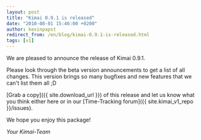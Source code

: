 ```yaml
---
layout: post
title: "Kimai 0.9.1 is released"
date: "2010-08-01 15:46:00 +0200"
author: kevinpapst
redirect_from: /en/blog/kimai-0.9.1-is-released.html
tags: [v1]
---
```


We are pleased to announce the release of Kimai 0.9.1.

Please look through the beta version announcements to get a list of all changes.
This version brings so many bugfixes and new features that we can't list them all ;D

[Grab a copy]({{ site.download_url }}) of this release and let us know what you think either here or in our [Time-Tracking forum]({{ site.kimai_v1_repo }}/issues).

We hope you enjoy this package!

*Your Kimai-Team*
